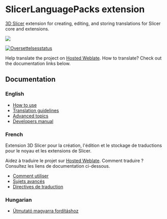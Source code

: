 # SlicerLanguagePacks extension

[3D Slicer](https://www.slicer.org) extension for creating, editing, and storing translations for Slicer core and extensions.

![](Docs/ExampleTranslations.png)

<a href="https://hosted.weblate.org/engage/3d-slicer/">
<img src="https://hosted.weblate.org/widgets/3d-slicer/-/horizontal-auto.svg" alt="Oversettelsesstatus" />
</a>

Help translate the project on [Hosted Weblate](https://hosted.weblate.org/engage/3d-slicer/). How to translate? Check out the documentation links below.

## Documentation

### English

  - [How to use](HowToUse.md)
  - [Translation guidelines](TranslationGuidelines.md)
  - [Advanced topics](AdvancedUse.md)
  - [Developers manual](DevelopersManual.md)

### French

Extension 3D Slicer pour la création, l'édition et le stockage de traductions pour le noyau et les extensions de Slicer.

Aidez à traduire le projet sur [Hosted Weblate](https://hosted.weblate.org/engage/3d-slicer/). Comment traduire ? Consultez les liens de documentation ci-dessous.

  - [Comment utiliser](HowToUse_fr.md)
  - [Sujets avancés](AdvancedUse_fr.md)
  - [Directives de traduction](TranslationGuidelines_fr.md)

### Hungarian

  - [Útmutató magyarra fordításhoz](TranslationGuidelines_hu.md)
